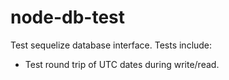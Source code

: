 # node-db-test #

Test sequelize database interface. Tests include:

- Test round trip of UTC dates during write/read.